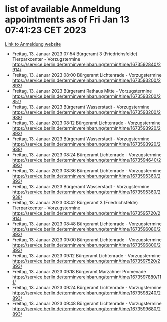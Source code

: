 # list of available Anmeldung appointments as of Fri Jan 13 07:41:23 CET 2023
[Link to Anmeldung website](https://service.berlin.de/terminvereinbarung/termin/tag.php?termin=0&anliegen[]=120686&dienstleisterlist=122210,122217,327316,122219,327312,122227,327314,122231,327346,122243,327348,122252,329742,122260,329745,122262,329748,122254,329751,122271,327278,122273,327274,122277,327276,330436,122280,327294,122282,327290,122284,327292,327539,122291,327270,122285,327266,122286,327264,122296,327268,150230,329760,122301,327282,122297,327286,122294,327284,122312,329763,122314,329775,122304,327330,122311,327334,122309,327332,122281,327352,122279,329772,122276,327324,122274,327326,122267,329766,122246,327318,122251,327320,122257,327322,122208,327298,122226,327300,121362,121364&herkunft=http%3A%2F%2Fservice.berlin.de%2Fdienstleistung%2F120686%2F)
- Freitag, 13. Januar 2023 07:54 Bürgeramt 3 (Friedrichsfelde) Tierparkcenter - Vorzugstermine https://service.berlin.de/terminvereinbarung/termin/time/1673592840/2914/
- Freitag, 13. Januar 2023 08:00 Bürgeramt Lichtenrade - Vorzugstermine https://service.berlin.de/terminvereinbarung/termin/time/1673593200/2893/
- Freitag, 13. Januar 2023  Bürgeramt Rathaus Mitte - Vorzugstermine https://service.berlin.de/terminvereinbarung/termin/time/1673593200/2851/
- Freitag, 13. Januar 2023  Bürgeramt Wasserstadt - Vorzugstermine https://service.berlin.de/terminvereinbarung/termin/time/1673593200/2938/
- Freitag, 13. Januar 2023 08:12 Bürgeramt Lichtenrade - Vorzugstermine https://service.berlin.de/terminvereinbarung/termin/time/1673593920/2893/
- Freitag, 13. Januar 2023  Bürgeramt Wasserstadt - Vorzugstermine https://service.berlin.de/terminvereinbarung/termin/time/1673593920/2938/
- Freitag, 13. Januar 2023 08:24 Bürgeramt Lichtenrade - Vorzugstermine https://service.berlin.de/terminvereinbarung/termin/time/1673594640/2893/
- Freitag, 13. Januar 2023 08:36 Bürgeramt Lichtenrade - Vorzugstermine https://service.berlin.de/terminvereinbarung/termin/time/1673595360/2893/
- Freitag, 13. Januar 2023  Bürgeramt Wasserstadt - Vorzugstermine https://service.berlin.de/terminvereinbarung/termin/time/1673595360/2938/
- Freitag, 13. Januar 2023 08:42 Bürgeramt 3 (Friedrichsfelde) Tierparkcenter - Vorzugstermine https://service.berlin.de/terminvereinbarung/termin/time/1673595720/2914/
- Freitag, 13. Januar 2023 08:48 Bürgeramt Lichtenrade - Vorzugstermine https://service.berlin.de/terminvereinbarung/termin/time/1673596080/2893/
- Freitag, 13. Januar 2023 09:00 Bürgeramt Lichtenrade - Vorzugstermine https://service.berlin.de/terminvereinbarung/termin/time/1673596800/2893/
- Freitag, 13. Januar 2023 09:12 Bürgeramt Lichtenrade - Vorzugstermine https://service.berlin.de/terminvereinbarung/termin/time/1673597520/2893/
- Freitag, 13. Januar 2023 09:18 Bürgeramt Marzahner Promenade https://service.berlin.de/terminvereinbarung/termin/time/1673597880/111/
- Freitag, 13. Januar 2023 09:24 Bürgeramt Lichtenrade - Vorzugstermine https://service.berlin.de/terminvereinbarung/termin/time/1673598240/2893/
- Freitag, 13. Januar 2023 09:48 Bürgeramt Lichtenrade - Vorzugstermine https://service.berlin.de/terminvereinbarung/termin/time/1673599680/2893/
